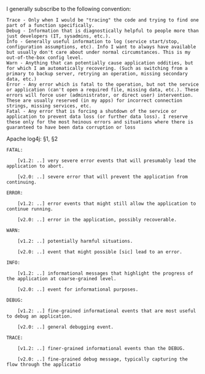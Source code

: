 I generally subscribe to the following convention:

    Trace - Only when I would be "tracing" the code and trying to find one part of a function specifically.
    Debug - Information that is diagnostically helpful to people more than just developers (IT, sysadmins, etc.).
    Info - Generally useful information to log (service start/stop, configuration assumptions, etc). Info I want to always have available but usually don't care about under normal circumstances. This is my out-of-the-box config level.
    Warn - Anything that can potentially cause application oddities, but for which I am automatically recovering. (Such as switching from a primary to backup server, retrying an operation, missing secondary data, etc.)
    Error - Any error which is fatal to the operation, but not the service or application (can't open a required file, missing data, etc.). These errors will force user (administrator, or direct user) intervention. These are usually reserved (in my apps) for incorrect connection strings, missing services, etc.
    Fatal - Any error that is forcing a shutdown of the service or application to prevent data loss (or further data loss). I reserve these only for the most heinous errors and situations where there is guaranteed to have been data corruption or loss


Apache log4j: §1, §2

    FATAL:

        [v1.2: ..] very severe error events that will presumably lead the application to abort.

        [v2.0: ..] severe error that will prevent the application from continuing.

    ERROR:

        [v1.2: ..] error events that might still allow the application to continue running.

        [v2.0: ..] error in the application, possibly recoverable.

    WARN:

        [v1.2: ..] potentially harmful situations.

        [v2.0: ..] event that might possible [sic] lead to an error.

    INFO:

        [v1.2: ..] informational messages that highlight the progress of the application at coarse-grained level.

        [v2.0: ..] event for informational purposes.

    DEBUG:

        [v1.2: ..] fine-grained informational events that are most useful to debug an application.

        [v2.0: ..] general debugging event.

    TRACE:

        [v1.2: ..] finer-grained informational events than the DEBUG.

        [v2.0: ..] fine-grained debug message, typically capturing the flow through the applicatio